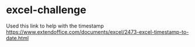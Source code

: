 # excel-challenge

Used this link to help with the timestamp https://www.extendoffice.com/documents/excel/2473-excel-timestamp-to-date.html
